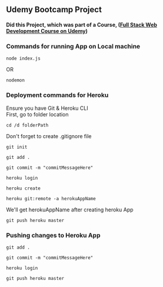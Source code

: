 ## Udemy Bootcamp Project

#### Did this Project, which was part of a Course, ([Full Stack Web Development Course on Udemy](https://www.udemy.com/share/101W923@lkE8SWWDyxQELt0MoaJ-tC0AQCKabeJJuQjkYS9tXORT_X46pCYoUNbkFyhu61f_nw==/))

### Commands for running App on Local machine

```
node index.js
```
OR

``` 
nodemon 
```

### Deployment commands for Heroku
Ensure you have Git & Heroku CLI <br>
First, go to folder location 
```
cd /d folderPath
```
Don't forget to create .gitignore file
```
git init
```
```
git add .
```
```
git commit -m "commitMessageHere"
```
```
heroku login
```
```
heroku create
```
```
heroku git:remote -a herokuAppName
```
We'll get herokuAppName after creating heroku App
```
git push heroku master
```

### Pushing changes to Heroku App
```
git add .
```
```
git commit -m "commitMessageHere"
```
```
heroku login
```
```
git push heroku master
```

